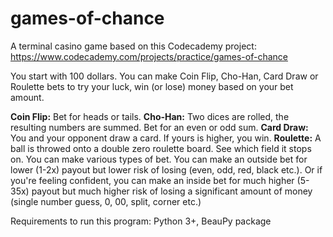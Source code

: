 # games-of-chance

A terminal casino game based on this Codecademy project: https://www.codecademy.com/projects/practice/games-of-chance

You start with 100 dollars. You can make Coin Flip, Cho-Han, Card Draw or Roulette bets to try your luck, win (or lose) money based on your bet amount.

**Coin Flip:** Bet for heads or tails.
**Cho-Han:** Two dices are rolled, the resulting numbers are summed. Bet for an even or odd sum.
**Card Draw:** You and your opponent draw a card. If yours is higher, you win.
**Roulette:** A ball is throwed onto a double zero roulette board. See which field it stops on. You can make various types of bet. You can make an outside bet for lower (1-2x) payout but lower risk of losing (even, odd, red, black etc.). Or if you're feeling confident, you can make an inside bet for much higher (5-35x) payout but much higher risk of losing a significant amount of money (single number guess, 0, 00, split, corner etc.)

Requirements to run this program: Python 3+, BeauPy package